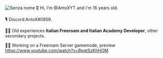 ![Senza nome](https://user-images.githubusercontent.com/69409023/175745881-af253ca6-b797-4680-a2fc-7713603b649f.png)
🎖️ Hi, I’m @AntoXYT and i'm 16 years old.

🎙️ Discord:AntoX#0859.

👷‍♂️ Old experiences **Italian Freeroam and Italian Academy Developer**, other secondary projects.

👨‍⚕️ Working  on a Freeroam Server gamemode, preview https://www.youtube.com/watch?v=BpqtSzKhHOM
